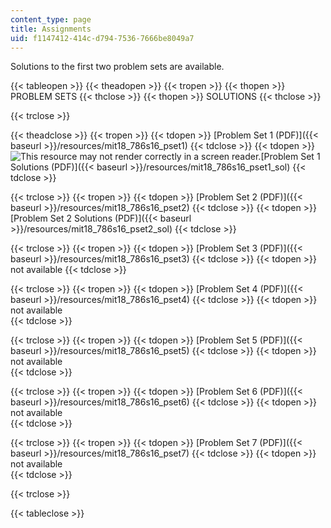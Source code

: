 ```yaml
---
content_type: page
title: Assignments
uid: f1147412-414c-d794-7536-7666be8049a7
---
```


Solutions to the first two problem sets are available.

{{< tableopen >}}
{{< theadopen >}}
{{< tropen >}}
{{< thopen >}}
PROBLEM SETS
{{< thclose >}}
{{< thopen >}}
SOLUTIONS
{{< thclose >}}

{{< trclose >}}

{{< theadclose >}}
{{< tropen >}}
{{< tdopen >}}
[Problem Set 1 (PDF)]({{< baseurl >}}/resources/mit18_786s16_pset1)
{{< tdclose >}}
{{< tdopen >}}
![This resource may not render correctly in a screen reader.](/images/inacessible.gif)[Problem Set 1 Solutions (PDF)]({{< baseurl >}}/resources/mit18_786s16_pset1_sol)
{{< tdclose >}}

{{< trclose >}}
{{< tropen >}}
{{< tdopen >}}
[Problem Set 2 (PDF)]({{< baseurl >}}/resources/mit18_786s16_pset2)
{{< tdclose >}}
{{< tdopen >}}
[Problem Set 2 Solutions (PDF)]({{< baseurl >}}/resources/mit18_786s16_pset2_sol)
{{< tdclose >}}

{{< trclose >}}
{{< tropen >}}
{{< tdopen >}}
[Problem Set 3 (PDF)]({{< baseurl >}}/resources/mit18_786s16_pset3)
{{< tdclose >}}
{{< tdopen >}}
not available
{{< tdclose >}}

{{< trclose >}}
{{< tropen >}}
{{< tdopen >}}
[Problem Set 4 (PDF)]({{< baseurl >}}/resources/mit18_786s16_pset4)
{{< tdclose >}}
{{< tdopen >}}
﻿not available  
{{< tdclose >}}

{{< trclose >}}
{{< tropen >}}
{{< tdopen >}}
[Problem Set 5 (PDF)]({{< baseurl >}}/resources/mit18_786s16_pset5)
{{< tdclose >}}
{{< tdopen >}}
﻿not available  
{{< tdclose >}}

{{< trclose >}}
{{< tropen >}}
{{< tdopen >}}
[Problem Set 6 (PDF)]({{< baseurl >}}/resources/mit18_786s16_pset6)
{{< tdclose >}}
{{< tdopen >}}
﻿not available  
{{< tdclose >}}

{{< trclose >}}
{{< tropen >}}
{{< tdopen >}}
[Problem Set 7 (PDF)]({{< baseurl >}}/resources/mit18_786s16_pset7)
{{< tdclose >}}
{{< tdopen >}}
﻿not available  
{{< tdclose >}}

{{< trclose >}}

{{< tableclose >}}